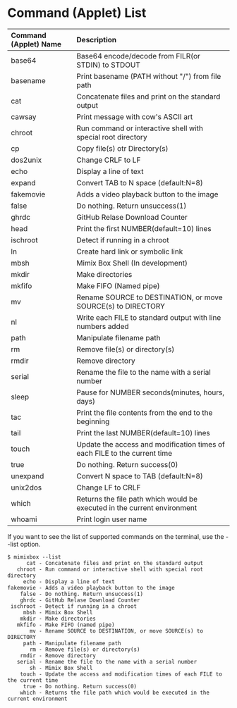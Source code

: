 # Command (Applet) List
|Command (Applet) Name | Description|
|:--|:--|
|    base64| Base64 encode/decode from FILR(or STDIN) to STDOUT|
|  basename| Print basename (PATH without "/") from file path |
|      cat | Concatenate files and print on the standard output|
|		cawsay | Print message with cow's ASCII art|
|   chroot | Run command or interactive shell with special root directory|
|       cp | Copy file(s) otr Directory(s) |
| dos2unix | Change CRLF to LF|
|     echo | Display a line of text|
|   expand | Convert TAB to N space (default:N=8)|
|fakemovie | Adds a video playback button to the image|
|    false | Do nothing. Return unsuccess(1)|
|    ghrdc | GitHub Relase Download Counter|
|    head  | Print the first NUMBER(default=10) lines |
|  ischroot| Detect if running in a chroot|
|       ln | Create hard link or symbolic link|
|     mbsh | Mimix Box Shell (In development)|
|    mkdir | Make directories|
|    mkfifo | Make FIFO (Named pipe)|
|       mv | Rename SOURCE to DESTINATION, or move SOURCE(s) to DIRECTORY|
|       nl| Write each FILE to standard output with line numbers added|
|     path | Manipulate filename path|
|     rm   | Remove file(s) or directory(s)|
|     rmdir   | Remove directory|
|   serial | Rename the file to the name with a serial number|
|    sleep | Pause for NUMBER seconds(minutes, hours, days)|
|     tac  | Print the file contents from the end to the beginning|
|     tail |  Print the last NUMBER(default=10) lines|
|    touch | Update the access and modification times of each FILE to the current time|
|     true | Do nothing. Return success(0)|
|  unexpand| Convert N space to TAB (default:N=8)|
|  unix2dos| Change LF to CRLF|
|    which | Returns the file path which would be executed in the current environment|
|   whoami | Print login user name|

If you want to see the list of supported commands on the terminal, use the --list option.

```
$ mimixbox --list
      cat - Concatenate files and print on the standard output
   chroot - Run command or interactive shell with special root directory
     echo - Display a line of text
fakemovie - Adds a video playback button to the image
    false - Do nothing. Return unsuccess(1)
    ghrdc - GitHub Relase Download Counter
 ischroot - Detect if running in a chroot
     mbsh - Mimix Box Shell
    mkdir - Make directories
   mkfifo - Make FIFO (named pipe)
       mv - Rename SOURCE to DESTINATION, or move SOURCE(s) to DIRECTORY
     path - Manipulate filename path
       rm - Remove file(s) or directory(s)
    rmdir - Remove directory
   serial - Rename the file to the name with a serial number
       sh - Mimix Box Shell
    touch - Update the access and modification times of each FILE to the current time
     true - Do nothing. Return success(0)
    which - Returns the file path which would be executed in the current environment
```